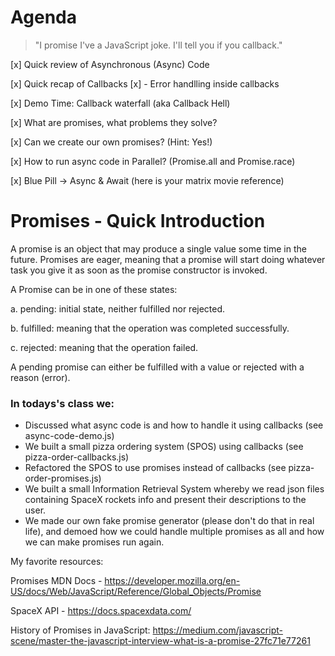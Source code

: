 
# Agenda

> "I promise I've a JavaScript joke. I'll tell you if you callback."


[x] Quick review of Asynchronous (Async) Code

[x] Quick recap of Callbacks
    [x] - Error handlling inside callbacks

[x] Demo Time: Callback waterfall (aka Callback Hell)

[x] What are promises, what problems they solve?

[x] Can we create our own promises? (Hint: Yes!)

[x] How to run async code in Parallel? (Promise.all and Promise.race)

[x] Blue Pill -> Async & Await (here is your matrix movie reference)


# Promises - Quick Introduction

A promise is an object that may produce a single value some time in the future. Promises are eager, meaning that a promise will start doing whatever task you give it as soon as the promise constructor is invoked. 

A Promise can be in one of these states:

a. pending: initial state, neither fulfilled nor rejected.

b. fulfilled: meaning that the operation was completed successfully.

c. rejected: meaning that the operation failed.

A pending promise can either be fulfilled with a value or rejected with a reason (error).

### In todays's class we:

* Discussed what async code is and how to handle it using callbacks (see async-code-demo.js)
* We built a small pizza ordering system (SPOS) using callbacks (see pizza-order-callbacks.js)
* Refactored the SPOS to use promises instead of callbacks (see pizza-order-promises.js) 
* We built a small Information Retrieval System whereby we read json files containing SpaceX rockets info and present their descriptions to the user.
* We made our own fake promise generator (please don't do that in real life), and demoed how we could handle multiple promises as all and how we can make promises run again.



My favorite resources: 

Promises MDN Docs - https://developer.mozilla.org/en-US/docs/Web/JavaScript/Reference/Global_Objects/Promise

SpaceX API - https://docs.spacexdata.com/

History of Promises in JavaScript: https://medium.com/javascript-scene/master-the-javascript-interview-what-is-a-promise-27fc71e77261
